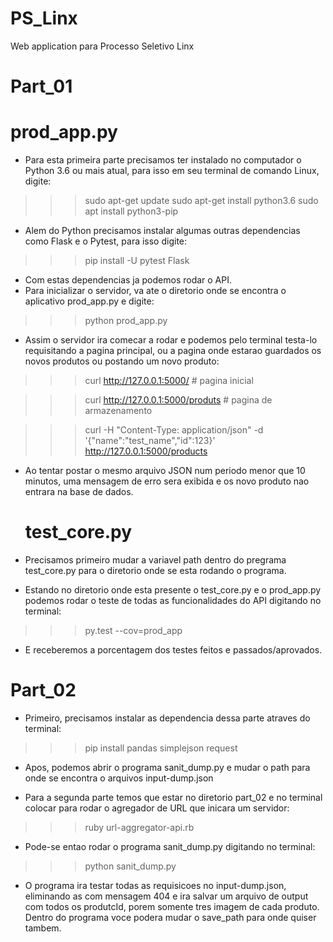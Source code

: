 # PS_Linx
Web application para Processo Seletivo Linx

# Part_01
  # prod_app.py
  
- Para esta primeira parte precisamos ter instalado no computador o Python 3.6 ou mais atual, para isso em seu terminal de comando Linux, digite:

>>> sudo apt-get update
>>> sudo apt-get install python3.6
>>> sudo apt install python3-pip

- Alem do Python precisamos instalar algumas outras dependencias como Flask e o Pytest, para isso digite:

>>> pip install -U pytest Flask

- Com estas dependencias ja podemos rodar o API.
- Para inicializar o servidor, va ate o diretorio onde se encontra o aplicativo prod_app.py e digite:

>>> python prod_app.py

- Assim o servidor ira comecar a rodar e podemos pelo terminal testa-lo requisitando a pagina principal, ou a pagina onde estarao guardados os novos produtos ou postando um novo produto:

>>> curl http://127.0.0.1:5000/      # pagina inicial

>>> curl http://127.0.0.1:5000/produts     # pagina de armazenamento

>>>curl -H "Content-Type: application/json" -d '{"name":"test_name","id":123}' http://127.0.0.1:5000/products

- Ao tentar postar o mesmo arquivo JSON num periodo menor que 10 minutos, uma mensagem de erro sera exibida e os novo produto nao entrara na base de dados.

  # test_core.py
 
- Precisamos primeiro mudar a variavel path dentro do pregrama test_core.py para o diretorio onde se esta rodando o programa.
- Estando no diretorio onde esta presente o test_core.py e o prod_app.py podemos rodar o teste de todas as funcionalidades do API digitando no terminal:

>>> py.test --cov=prod_app

- E receberemos a porcentagem dos testes feitos e passados/aprovados.

# Part_02

- Primeiro, precisamos instalar as dependencia dessa parte atraves do terminal:

>>> pip install pandas simplejson request

- Apos, podemos abrir o programa sanit_dump.py e mudar o path para onde se encontra o arquivos input-dump.json

- Para a segunda parte temos que estar no diretorio part_02 e no terminal colocar para rodar o agregador de URL que inicara um servidor:

>>> ruby url-aggregator-api.rb

- Pode-se entao rodar o programa sanit_dump.py digitando no terminal:

>>> python sanit_dump.py

- O programa ira testar todas as requisicoes no input-dump.json, eliminando as com mensagem 404 e ira salvar um arquivo de output com todos os produtcId, porem somente tres imagem de cada produto. Dentro do programa voce podera mudar o save_path para onde quiser tambem.




